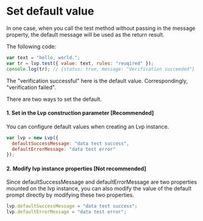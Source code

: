 # Set default value

In one case, when you call the test method without passing in the message property, the default message will be used as the return result.

The following code:

```js
var text = "hello, world.";
var tr = lvp.test({ value: text, rules: "reuqired" });
console.log(tr); // {status: true, message: "Verification succeeded"}
```

The "verification successful" here is the default value. Correspondingly, "verification failed".

There are two ways to set the default.

#### 1. Set in the Lvp construction parameter [Recommended]

You can configure default values when creating an Lvp instance.

```js
var lvp = new Lvp({
  defaultSuccessMessage: "data test success",
  defaultErrorMessage: "data test error"
});
```

#### 2. Modify lvp instance properties [Not recommended]

Since defaultSuccessMessage and defaultErrorMessage are two properties mounted on the lvp instance, you can also modify the value of the default prompt directly by modifying these two properties.

```js
lvp.defaultSuccessMessage = "data test success";
lvp.defaultErrorMessage = "data test error";
```
